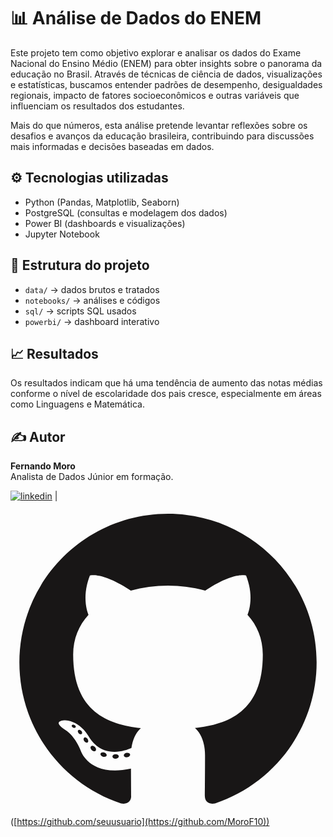 # 📊 Análise de Dados do ENEM

Este projeto tem como objetivo explorar e analisar os dados do Exame Nacional do Ensino Médio (ENEM) para obter insights sobre o panorama da educação no Brasil. Através de técnicas de ciência de dados, visualizações e estatísticas, buscamos entender padrões de desempenho, desigualdades regionais, impacto de fatores socioeconômicos e outras variáveis que influenciam os resultados dos estudantes.

Mais do que números, esta análise pretende levantar reflexões sobre os desafios e avanços da educação brasileira, contribuindo para discussões mais informadas e decisões baseadas em dados.


## ⚙️ Tecnologias utilizadas
- Python (Pandas, Matplotlib, Seaborn)
- PostgreSQL (consultas e modelagem dos dados)
- Power BI (dashboards e visualizações)
- Jupyter Notebook

## 📂 Estrutura do projeto
- `data/` → dados brutos e tratados  
- `notebooks/` → análises e códigos  
- `sql/` → scripts SQL usados  
- `powerbi/` → dashboard interativo  

## 📈 Resultados
Os resultados indicam que há uma tendência de aumento das notas médias conforme o nível de escolaridade dos pais cresce, especialmente em áreas como Linguagens e Matemática.

## ✍️ Autor
**Fernando Moro**  
Analista de Dados Júnior em formação.  


[![linkedin](https://img.shields.io/badge/LinkedIn-0077B5?style=for-the-badge&logo=linkedin&logoColor=white)](www.linkedin.com/in/fernando-moro-660135167) | 
            <svg viewBox="0 0 128 128">
            <g fill="#181616"><path fill-rule="evenodd" clip-rule="evenodd" d="M64 5.103c-33.347 0-60.388 27.035-60.388 60.388 0 26.682 17.303 49.317 41.297 57.303 3.017.56 4.125-1.31 4.125-2.905 0-1.44-.056-6.197-.082-11.243-16.8 3.653-20.345-7.125-20.345-7.125-2.747-6.98-6.705-8.836-6.705-8.836-5.48-3.748.413-3.67.413-3.67 6.063.425 9.257 6.223 9.257 6.223 5.386 9.23 14.127 6.562 17.573 5.02.542-3.903 2.107-6.568 3.834-8.076-13.413-1.525-27.514-6.704-27.514-29.843 0-6.593 2.36-11.98 6.223-16.21-.628-1.52-2.695-7.662.584-15.98 0 0 5.07-1.623 16.61 6.19C53.7 35 58.867 34.327 64 34.304c5.13.023 10.3.694 15.127 2.033 11.526-7.813 16.59-6.19 16.59-6.19 3.287 8.317 1.22 14.46.593 15.98 3.872 4.23 6.215 9.617 6.215 16.21 0 23.194-14.127 28.3-27.574 29.796 2.167 1.874 4.097 5.55 4.097 11.183 0 8.08-.07 14.583-.07 16.572 0 1.607 1.088 3.49 4.148 2.897 23.98-7.994 41.263-30.622 41.263-57.294C124.388 32.14 97.35 5.104 64 5.104z"></path><path d="M26.484 91.806c-.133.3-.605.39-1.035.185-.44-.196-.685-.605-.543-.906.13-.31.603-.395 1.04-.188.44.197.69.61.537.91zm2.446 2.729c-.287.267-.85.143-1.232-.28-.396-.42-.47-.983-.177-1.254.298-.266.844-.14 1.24.28.394.426.472.984.17 1.255zM31.312 98.012c-.37.258-.976.017-1.35-.52-.37-.538-.37-1.183.01-1.44.373-.258.97-.025 1.35.507.368.545.368 1.19-.01 1.452zm3.261 3.361c-.33.365-1.036.267-1.552-.23-.527-.487-.674-1.18-.343-1.544.336-.366 1.045-.264 1.564.23.527.486.686 1.18.333 1.543zm4.5 1.951c-.147.473-.825.688-1.51.486-.683-.207-1.13-.76-.99-1.238.14-.477.823-.7 1.512-.485.683.206 1.13.756.988 1.237zm4.943.361c.017.498-.563.91-1.28.92-.723.017-1.308-.387-1.315-.877 0-.503.568-.91 1.29-.924.717-.013 1.306.387 1.306.88zm4.598-.782c.086.485-.413.984-1.126 1.117-.7.13-1.35-.172-1.44-.653-.086-.498.422-.997 1.122-1.126.714-.123 1.354.17 1.444.663zm0 0"></path></g>
            </svg>
          ([https://github.com/seuusuario](https://github.com/MoroF10))
